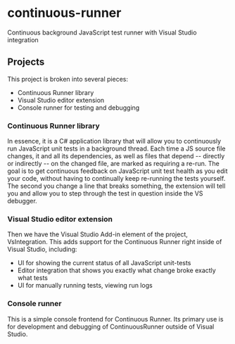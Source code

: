 # continuous-runner
Continuous background JavaScript test runner with Visual Studio integration

## Projects
This project is broken into several pieces:
  * Continuous Runner library
  * Visual Studio editor extension
  * Console runner for testing and debugging

### Continuous Runner library
In essence, it is a C# application library that will allow you to continuously run JavaScript unit tests in a background thread. Each time a JS source file changes, it and all its dependencies, as well as files that depend -- directly or indirectly -- on the changed file, are marked as requiring a re-run. The goal is to get continuous feedback on JavaScript unit test health as you edit your code, without having to continually keep re-running the tests yourself. The second you change a line that breaks something, the extension will tell you and allow you to step through the test in question inside the VS debugger.

### Visual Studio editor extension
Then we have the Visual Studio Add-in element of the project, VsIntegration. This adds support for the Continuous Runner right inside of Visual Studio, including:

 * UI for showing the current status of all JavaScript unit-tests
 * Editor integration that shows you exactly what change broke exactly what tests
 * UI for manually running tests, viewing run logs
 
### Console runner
This is a simple console frontend for Continuous Runner. Its primary use is for development and debugging of ContinuousRunner outside of Visual Studio.
